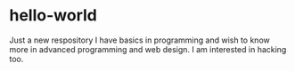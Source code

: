 # hello-world
Just a new respository
I have basics in programming and wish to know more in advanced programming and web design. I am interested in hacking too.
